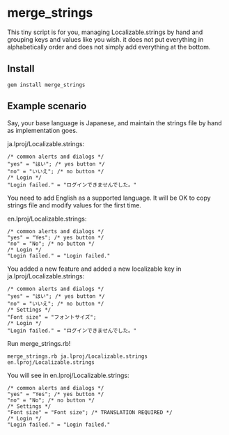 merge_strings
=============

This tiny script is for you, managing Localizable.strings by hand and grouping keys and values like you wish. it does not put everything in alphabetically order and does not simply add everything at the bottom.

Install
-------

    gem install merge_strings


Example scenario
----------------

Say, your base language is Japanese, and maintain the strings file by hand as implementation goes.

ja.lproj/Localizable.strings:

    /* common alerts and dialogs */
    "yes" = "はい"; /* yes button */
    "no" = "いいえ"; /* no button */
    /* Login */
    "Login failed." = "ログインできませんでした。"

You need to add English as a supported language. It will be OK to copy strings file and modify values for the first time.

en.lproj/Localizable.strings:

    /* common alerts and dialogs */
    "yes" = "Yes"; /* yes button */
    "no" = "No"; /* no button */
    /* Login */
    "Login failed." = "Login failed."

You added a new feature and added a new localizable key in ja.lproj/Localizable.strings:

    /* common alerts and dialogs */
    "yes" = "はい"; /* yes button */
    "no" = "いいえ"; /* no button */
    /* Settings */
    "Font size" = "フォントサイズ";
    /* Login */
    "Login failed." = "ログインできませんでした。"

 Run merge_strings.rb!

    merge_strings.rb ja.lproj/Localizable.strings en.lproj/Localizable.strings

You will see in en.lproj/Localizable.strings:

    /* common alerts and dialogs */
    "yes" = "Yes"; /* yes button */
    "no" = "No"; /* no button */
    /* Settings */
    "Font size" = "Font size"; /* TRANSLATION REQUIRED */
    /* Login */
    "Login failed." = "Login failed."

